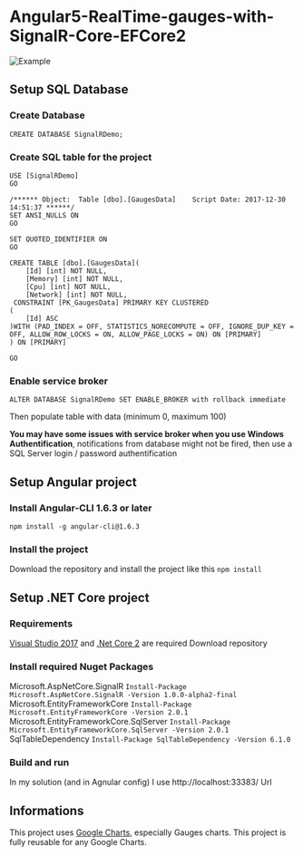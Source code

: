 # Angular5-RealTime-gauges-with-SignalR-Core-EFCore2

![Example](http://anthonygiretti.com/wp-content/uploads/2017/12/demoanimated.gif)

## Setup SQL Database

### Create Database
```CREATE DATABASE SignalRDemo;```

### Create SQL table for the project
```
USE [SignalRDemo]
GO

/****** Object:  Table [dbo].[GaugesData]    Script Date: 2017-12-30 14:51:37 ******/
SET ANSI_NULLS ON
GO

SET QUOTED_IDENTIFIER ON
GO

CREATE TABLE [dbo].[GaugesData](
	[Id] [int] NOT NULL,
	[Memory] [int] NOT NULL,
	[Cpu] [int] NOT NULL,
	[Network] [int] NOT NULL,
 CONSTRAINT [PK_GaugesData] PRIMARY KEY CLUSTERED 
(
	[Id] ASC
)WITH (PAD_INDEX = OFF, STATISTICS_NORECOMPUTE = OFF, IGNORE_DUP_KEY = OFF, ALLOW_ROW_LOCKS = ON, ALLOW_PAGE_LOCKS = ON) ON [PRIMARY]
) ON [PRIMARY]

GO
```

### Enable service broker
```ALTER DATABASE SignalRDemo SET ENABLE_BROKER with rollback immediate```

Then populate table with data (minimum 0, maximum 100)

<strong>You may have some issues with service broker when you use Windows Authentification</strong>, notifications from database might not be fired, then use a SQL Server login / password authentification

## Setup Angular project

### Install Angular-CLI 1.6.3 or later

```npm install -g angular-cli@1.6.3```

### Install the project 

Download the repository and install the project like this ```npm install```

## Setup .NET Core project

### Requirements

[Visual Studio 2017](https://www.visualstudio.com/downloads/) and [.Net Core 2](https://www.microsoft.com/net/download/windows) are required
Download repository

### Install required Nuget Packages

Microsoft.AspNetCore.SignalR ```Install-Package Microsoft.AspNetCore.SignalR -Version 1.0.0-alpha2-final```
Microsoft.EntityFrameworkCore ```Install-Package Microsoft.EntityFrameworkCore -Version 2.0.1```
Microsoft.EntityFrameworkCore.SqlServer ```Install-Package Microsoft.EntityFrameworkCore.SqlServer -Version 2.0.1```
SqlTableDependency ```Install-Package SqlTableDependency -Version 6.1.0```

### Build and run 
In my solution (and in Agnular config) I use http://localhost:33383/ Url

## Informations
This project uses [Google Charts](https://developers.google.com/chart/interactive/docs/gallery), especially Gauges charts.
This project is fully reusable for any Google Charts.

